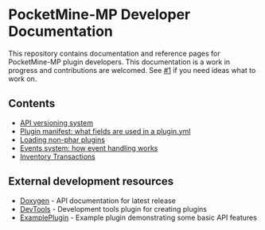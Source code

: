 # PocketMine-MP Developer Documentation
This repository contains documentation and reference pages for PocketMine-MP plugin developers. This documentation is a work in progress and contributions are welcomed. See [#1](https://github.com/pmmp/DeveloperDocs/issues/1) if you need ideas what to work on.


## Contents
- [API versioning system](/api-version-spec.md)
- [Plugin manifest: what fields are used in a plugin.yml](/plugin-manifest-spec.md)
- [Loading non-phar plugins](/loading-non-phar-plugins.md)
- [Events system: how event handling works](/events-spec.md)
- [Inventory Transactions](/inventory-transactions.md)

## External development resources
 - [Doxygen](https://apidoc.pmmp.io) - API documentation for latest release
 - [DevTools](https://github.com/pmmp/PocketMine-DevTools/) - Development tools plugin for creating plugins
 - [ExamplePlugin](https://github.com/pmmp/ExamplePlugin/) - Example plugin demonstrating some basic API features
